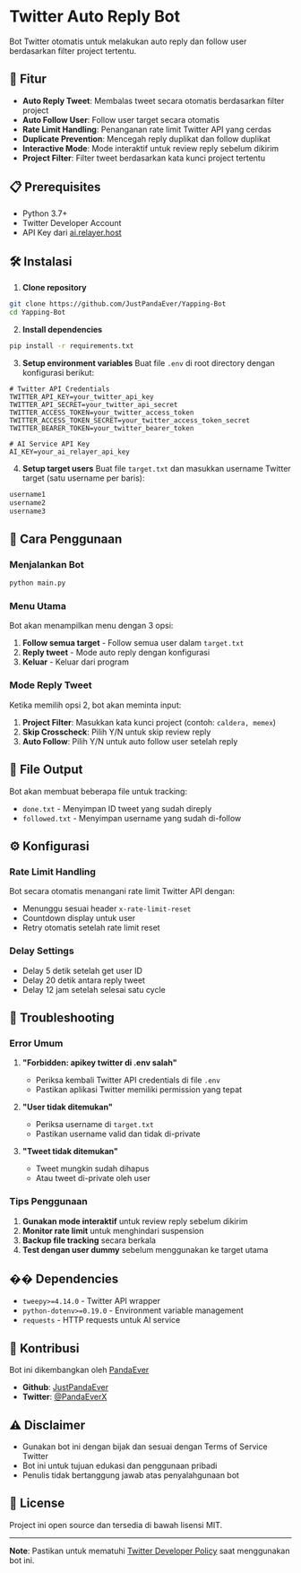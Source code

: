 # Twitter Auto Reply Bot

Bot Twitter otomatis untuk melakukan auto reply dan follow user berdasarkan filter project tertentu.

## 🚀 Fitur

- **Auto Reply Tweet**: Membalas tweet secara otomatis berdasarkan filter project
- **Auto Follow User**: Follow user target secara otomatis
- **Rate Limit Handling**: Penanganan rate limit Twitter API yang cerdas
- **Duplicate Prevention**: Mencegah reply duplikat dan follow duplikat
- **Interactive Mode**: Mode interaktif untuk review reply sebelum dikirim
- **Project Filter**: Filter tweet berdasarkan kata kunci project tertentu

## 📋 Prerequisites

- Python 3.7+
- Twitter Developer Account
- API Key dari [ai.relayer.host](https://ai.relayer.host)

## 🛠️ Instalasi

1. **Clone repository**
```bash
git clone https://github.com/JustPandaEver/Yapping-Bot
cd Yapping-Bot
```

2. **Install dependencies**
```bash
pip install -r requirements.txt
```

3. **Setup environment variables**
Buat file `.env` di root directory dengan konfigurasi berikut:
```env
# Twitter API Credentials
TWITTER_API_KEY=your_twitter_api_key
TWITTER_API_SECRET=your_twitter_api_secret
TWITTER_ACCESS_TOKEN=your_twitter_access_token
TWITTER_ACCESS_TOKEN_SECRET=your_twitter_access_token_secret
TWITTER_BEARER_TOKEN=your_twitter_bearer_token

# AI Service API Key
AI_KEY=your_ai_relayer_api_key
```

4. **Setup target users**
Buat file `target.txt` dan masukkan username Twitter target (satu username per baris):
```txt
username1
username2
username3
```

## 🎯 Cara Penggunaan

### Menjalankan Bot
```bash
python main.py
```

### Menu Utama
Bot akan menampilkan menu dengan 3 opsi:

1. **Follow semua target** - Follow semua user dalam `target.txt`
2. **Reply tweet** - Mode auto reply dengan konfigurasi
3. **Keluar** - Keluar dari program

### Mode Reply Tweet
Ketika memilih opsi 2, bot akan meminta input:

1. **Project Filter**: Masukkan kata kunci project (contoh: `caldera, memex`)
2. **Skip Crosscheck**: Pilih Y/N untuk skip review reply
3. **Auto Follow**: Pilih Y/N untuk auto follow user setelah reply

## 📁 File Output

Bot akan membuat beberapa file untuk tracking:

- `done.txt` - Menyimpan ID tweet yang sudah direply
- `followed.txt` - Menyimpan username yang sudah di-follow

## ⚙️ Konfigurasi

### Rate Limit Handling
Bot secara otomatis menangani rate limit Twitter API dengan:
- Menunggu sesuai header `x-rate-limit-reset`
- Countdown display untuk user
- Retry otomatis setelah rate limit reset

### Delay Settings
- Delay 5 detik setelah get user ID
- Delay 20 detik antara reply tweet
- Delay 12 jam setelah selesai satu cycle

## 🔧 Troubleshooting

### Error Umum

1. **"Forbidden: apikey twitter di .env salah"**
   - Periksa kembali Twitter API credentials di file `.env`
   - Pastikan aplikasi Twitter memiliki permission yang tepat

2. **"User tidak ditemukan"**
   - Periksa username di `target.txt`
   - Pastikan username valid dan tidak di-private

3. **"Tweet tidak ditemukan"**
   - Tweet mungkin sudah dihapus
   - Atau tweet di-private oleh user

### Tips Penggunaan

1. **Gunakan mode interaktif** untuk review reply sebelum dikirim
2. **Monitor rate limit** untuk menghindari suspension
3. **Backup file tracking** secara berkala
4. **Test dengan user dummy** sebelum menggunakan ke target utama

## �� Dependencies

- `tweepy>=4.14.0` - Twitter API wrapper
- `python-dotenv>=0.19.0` - Environment variable management
- `requests` - HTTP requests untuk AI service

## 🤝 Kontribusi

Bot ini dikembangkan oleh [PandaEver](https://github.com/JustPandaEver)

- **Github**: [JustPandaEver](https://github.com/JustPandaEver)
- **Twitter**: [@PandaEverX](https://twitter.com/PandaEverX)

## ⚠️ Disclaimer

- Gunakan bot ini dengan bijak dan sesuai dengan Terms of Service Twitter
- Bot ini untuk tujuan edukasi dan penggunaan pribadi
- Penulis tidak bertanggung jawab atas penyalahgunaan bot

## 📄 License

Project ini open source dan tersedia di bawah lisensi MIT.

---

**Note**: Pastikan untuk mematuhi [Twitter Developer Policy](https://developer.twitter.com/en/developer-terms/agreement-and-policy) saat menggunakan bot ini.
